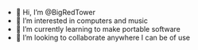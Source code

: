 - 👋 Hi, I’m @BigRedTower
- 👀 I’m interested in computers and music
- 🌱 I’m currently learning to make portable software
- 💞️ I’m looking to collaborate anywhere I can be of use

<!---
BigRedTower/BigRedTower is a ✨ special ✨ repository because its `README.md` (this file) appears on your GitHub profile.
You can click the Preview link to take a look at your changes.
--->
